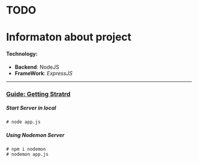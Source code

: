 # TODO 


# Informaton about project 
#### Technology:
- <b>Backend</b>: NodeJS 
- <span> </span> <b>FrameWork</b>: <em>ExpressJS</em>

<hr />

### <u> Guide: Getting Stratrd </u>

##### Start Server in local

```
# node app.js
```

##### Using Nodemon Server

```
# npm i nodemon
# nodemon app.js
```
